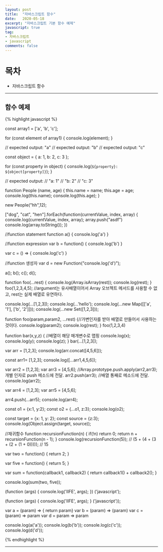 ```yaml
---
layout: post
title:  "자바스크립트 함수"
date:   2020-05-18
excerpt: "자바스크립트 기본 함수 예제"
javascript: true
tag:
- 자바스크립트
- javascript
comments: false
---
```



# 목차
* 자바스크립트 함수 

---


## 함수 예제


{% highlight javascript %}

const array1 = ['a', 'b', 'c'];

for (const element of array1) {
  console.log(element);
}

// expected output: "a"
// expected output: "b"
// expected output: "c"


const object = { a: 1, b: 2, c: 3 };

for (const property in object) {
  console.log(`${property}: ${object[property]}`);
}

// expected output:
// "a: 1"
// "b: 2"
// "c: 3"


function  People (name, age) {
    this.name = name;
    this.age = age;
    console.log(this.name);
    console.log(this.age);
}

new People("hh",12);



["dog", "cat", "hen"].forEach(function(currentValue, index, array) {
    console.log(currentValue, index, array);
    array.push("asdf")
    console.log(array.toString());
})


//function statement
function a() {
    console.log('a')
}

//function expression
var b = function() {
    console.log('b')
}

var c = () => {
    console.log('c')
}

//function 생성자
var d = new Function("console.log('d')");

a();
b();
c();
d();


function foo(...rest) {
    console.log(Array.isArray(rest));
    console.log(rest);
}
foo(1,2,3,4,5);
//argument는 유사배열이어서 Array 오브젝트 메서드를 사용할 수 없고, rest는 실제 배열로  유연하다.

console.log(...[1,2,3]);
console.log(...'hello');
console.log(...new Map([['a', '1'], ['b', '2']]));
console.log(...new Set([1,2,3]));

function foo(param,param2, ...rest) {//가변인자를 받아 배열로 만들어서 사용하는 것이다.
    console.log(param2);
    console.log(rest);
}
foo(1,2,3,4)

function bar(x,y,z) {   //배열이 해당 매개변수로 맵핑
    console.log(x);
    console.log(y);
    console.log(z);
}
bar(...[1,2,3]);

var arr = [1,2,3];
console.log(arr.concat([4,5,6]));

const arr1= [1,2,3];
console.log([...arr1,4,5,6]);

var arr2 = [1,2,3];
var arr3 = [4,5,6];
//Array.prototype.push.apply(arr2,arr3); 개별 인자로 push 메소드에 전달.
arr2.push(arr3);    //배열 통째로 메소드에 전달.
console.log(arr2);

var arr4 = [1,2,3];
var arr5 = [4,5,6];

arr4.push(...arr5);
console.log(arr4);

const o1 = {x:1, y:2};
const o2 = {...o1, z:3};
console.log(o2);

const target = {x: 1, y: 2};
const source = {z:3};
console.log(Object.assign(target, source));



//재귀함수
function recursionFunction(n) {
    if(!n) return 0;
    return n + recursionFunction(n - 1);
}
console.log(recursionFunction(5));
// (5 + (4 + (3 + (2 + (1 + 0)))));
// 15

var two = function() {
    return 2;
}

var five = function() {
    return 5;
}

var sum = function(callback1, callback2) {
    return callback1() + callback2();
}

console.log(sum(two, five));

(function (args) {
    console.log('IIFE', args);
}) ('javascript');

(function (args) {
    console.log('IIFE', args);
} ('javascript'));

var a = (param) => { return param}
var b = (param) => (param)
var c = (param) => param
var d = param => param

console.log(a('a'));
console.log(b('b'));
console.log(c('c'));
console.log(d('d'));

{% endhighlight %}

---



